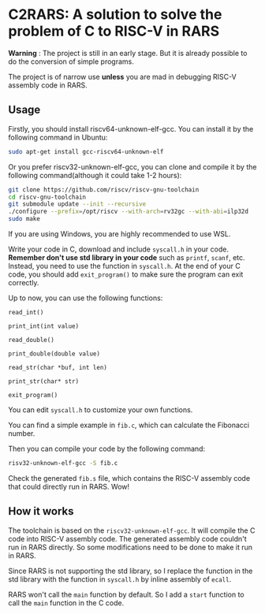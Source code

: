 # C2RARS: A solution to solve the problem of C to RISC-V in RARS

**Warning** : The project is still in an early stage. But it is already possible to do the conversion of simple programs.

The project is of narrow use **unless** you are mad in debugging RISC-V assembly code in RARS.

## Usage

Firstly, you should install riscv64-unknown-elf-gcc. You can install it by the following command in Ubuntu:

``` bash
sudo apt-get install gcc-riscv64-unknown-elf
```

Or you prefer riscv32-unknown-elf-gcc, you can clone and compile it by the following command(although it could take 1-2 hours):

``` bash
git clone https://github.com/riscv/riscv-gnu-toolchain
cd riscv-gnu-toolchain
git submodule update --init --recursive
./configure --prefix=/opt/riscv --with-arch=rv32gc --with-abi=ilp32d
sudo make
```

If you are using Windows, you are highly recommended to use WSL.


Write your code in C, download and include `syscall.h` in your code. **Remember don't use std library in your code** such as `printf`, `scanf`, etc. Instead, you need to use the function in `syscall.h`. At the end of your C code, you should add `exit_program()` to make sure the program can exit correctly.

Up to now, you can use the following functions:

`read_int()`

`print_int(int value)`

`read_double()`

`print_double(double value)`

`read_str(char *buf, int len)`

`print_str(char* str)`

`exit_program()`

You can edit `syscall.h` to customize your own functions.

You can find a simple example in `fib.c`, which can calculate the Fibonacci number.

Then you can compile your code by the following command:

``` bash
risv32-unknown-elf-gcc -S fib.c
```
Check the generated `fib.s` file, which contains the RISC-V assembly code that could directly run in RARS. Wow!

## How it works

The toolchain is based on the `riscv32-unknown-elf-gcc`. It will compile the C code into RISC-V assembly code. The generated assembly code couldn't run in RARS directly. So some modifications need to be done to make it run in RARS.

Since RARS is not supporting the std library, so I replace the function in the std library with the function in `syscall.h` by inline assembly of `ecall`.

RARS won't call the `main` function by default. So I add a `start` function to call the `main` function in the C code.